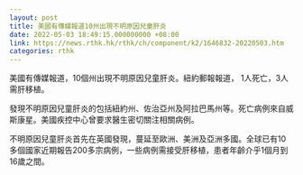 ```yaml
---
layout: post
title: 美國有傳媒報道10州出現不明原因兒童肝炎
date: 2022-05-03 18:49:15.000000000 +08:00
link: https://news.rthk.hk/rthk/ch/component/k2/1646832-20220503.htm
categories: rthk
---
```


美國有傳媒報道，10個州出現不明原因兒童肝炎。紐約郵報報道， 1人死亡，3人需肝移植。

發現不明原因兒童肝炎的包括紐約州、佐治亞州及阿拉巴馬州等。死亡病例來自威斯康星。美國疾控中心曾要求醫生密切關注相關病例。

不明原因兒童肝炎首先在英國發現，蔓延至歐洲、美洲及亞洲多國。全球已有10多個國家近期報告200多宗病例，一些病例需接受肝移植，患者年齡介乎1個月到16歲之間。
